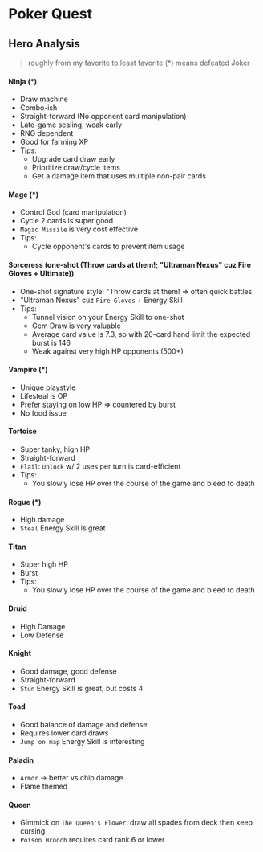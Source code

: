 # Poker Quest

## Hero Analysis
> roughly from my favorite to least favorite
> (*) means defeated Joker

#### Ninja (*)
- Draw machine
- Combo-ish
- Straight-forward (No opponent card manipulation)
- Late-game scaling, weak early
- RNG dependent
- Good for farming XP
- Tips:
    - Upgrade card draw early
    - Prioritize draw/cycle items
    - Get a damage item that uses multiple non-pair cards 

#### Mage (*)
- Control God (card manipulation)
- Cycle 2 cards is super good
- `Magic Missile` is very cost effective
- Tips:
    - Cycle opponent's cards to prevent item usage
    
#### Sorceress (one-shot (Throw cards at them!; "Ultraman Nexus" cuz Fire Gloves + Ultimate))
- One-shot signature style: "Throw cards at them! => often quick battles
- "Ultraman Nexus" cuz `Fire Gloves` + Energy Skill
- Tips:
    - Tunnel vision on your Energy Skill to one-shot
    - Gem Draw is very valuable
    - Average card value is 7.3, so with 20-card hand limit the expected burst is 146
    - Weak against very high HP opponents (500+)

#### Vampire (*)
- Unique playstyle
- Lifesteal is OP
- Prefer staying on low HP => countered by burst
- No food issue

#### Tortoise
- Super tanky, high HP
- Straight-forward
- `Flail`: `Unlock` w/ 2 uses per turn is card-efficient
- Tips:
    - You slowly lose HP over the course of the game and bleed to death

#### Rogue (*)
- High damage
- `Steal` Energy Skill is great

#### Titan
- Super high HP
- Burst
- Tips:
    - You slowly lose HP over the course of the game and bleed to death

#### Druid
- High Damage
- Low Defense

#### Knight
- Good damage, good defense
- Straight-forward
- `Stun` Energy Skill is great, but costs 4

#### Toad
- Good balance of damage and defense
- Requires lower card draws
- `Jump on map` Energy Skill is interesting

#### Paladin 
- `Armor` -> better vs chip damage
- Flame themed

#### Queen
- Gimmick on `The Queen's Flower`: draw all spades from deck then keep cursing
- `Poison Brooch` requires card rank 6 or lower

